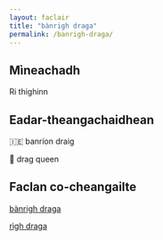 ```yaml
---
layout: faclair
title: "bànrigh draga"
permalink: /banrigh-draga/
---
```


## Mìneachadh

Ri thighinn

## Eadar-theangachaidhean

&#x1f1ee;&#x1f1ea; banríon draig

&#x1f3f4;&#xe0067;&#xe0062;&#xe0065;&#xe006e;&#xe0067;&#xe007f; drag queen

## Faclan co-cheangailte

[bànrigh draga](https://faclair.lgbt/banrigh-draga)

[rìgh draga](https://faclair.lgbt/righ-draga)